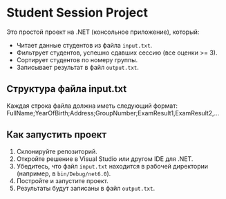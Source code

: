 # Student Session Project

Это простой проект на .NET (консольное приложение), который:
- Читает данные студентов из файла `input.txt`.
- Фильтрует студентов, успешно сдавших сессию (все оценки >= 3).
- Сортирует студентов по номеру группы.
- Записывает результат в файл `output.txt`.

## Структура файла input.txt

Каждая строка файла должна иметь следующий формат:
FullName;YearOfBirth;Address;GroupNumber;ExamResult1,ExamResult2,...


## Как запустить проект

1. Склонируйте репозиторий.
2. Откройте решение в Visual Studio или другом IDE для .NET.
3. Убедитесь, что файл `input.txt` находится в рабочей директории (например, в `bin/Debug/net6.0`).
4. Постройте и запустите проект.
5. Результаты будут записаны в файл `output.txt`.



